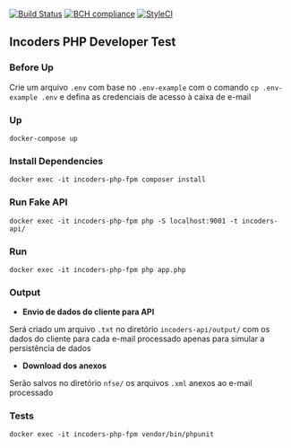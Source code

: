 [![Build Status](https://travis-ci.com/lafraga93/incoders.svg?token=F151pxsdoT3qniXoG3Ne&branch=master)](https://travis-ci.com/lafraga93/incoders)
[![BCH compliance](https://bettercodehub.com/edge/badge/lafraga93/incoders?branch=master)](https://bettercodehub.com/)
[![StyleCI](https://github.styleci.io/repos/227192193/shield?branch=master)](https://github.styleci.io/repos/227192193)

## Incoders PHP Developer Test

### Before Up
Crie um arquivo `.env` com base no `.env-example` com o comando `cp .env-example .env` e defina as credenciais de acesso à caixa de e-mail

### Up
`docker-compose up`
### Install Dependencies
`docker exec -it incoders-php-fpm composer install`
### Run Fake API
`docker exec -it incoders-php-fpm php -S localhost:9001 -t incoders-api/`
### Run
`docker exec -it incoders-php-fpm php app.php`

### Output

* **Envio de dados do cliente para API**

Será criado um arquivo `.txt` no diretório `incoders-api/output/` com os dados do cliente para cada e-mail processado apenas para simular a persistência de dados

* **Download dos anexos**

Serão salvos no diretório `nfse/` os arquivos `.xml` anexos ao e-mail processado

### Tests
`docker exec -it incoders-php-fpm vendor/bin/phpunit`
